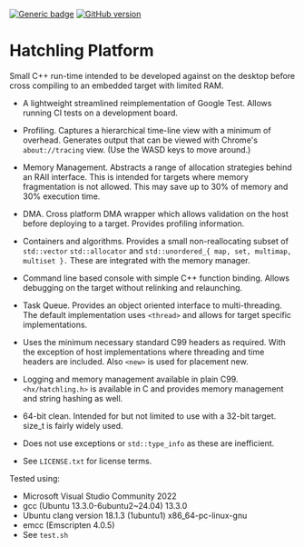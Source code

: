 [![Generic badge](https://img.shields.io/badge/hatchling-platform-blue.svg)](https://github.com/whatchamacallem/hatchlingplatform)
[![GitHub version](https://badge.fury.io/gh/whatchamacallem%2Fhatchlingplatform.svg)](http://badge.fury.io/gh/whatchamacallem%2Fhatchlingplatform)

# Hatchling Platform

Small C++ run-time intended to be developed against on the desktop before cross
compiling to an embedded target with limited RAM.

 * A lightweight streamlined reimplementation of Google Test.  Allows running
   CI tests on a development board.

 * Profiling.  Captures a hierarchical time-line view with a minimum of
   overhead.  Generates output that can be viewed with Chrome's
   `about://tracing` view.  (Use the WASD keys to move around.)

 * Memory Management.  Abstracts a range of allocation strategies behind an
   RAII interface. This is intended for targets where memory fragmentation
   is not allowed.  This may save up to 30% of memory and 30% execution time.

 * DMA.  Cross platform DMA wrapper which allows validation on the host before
   deploying to a target.  Provides profiling information.

 * Containers and algorithms.  Provides a small non-reallocating subset of
   `std::vector` `std::allocator` and `std::unordered_{ map, set, multimap,
   multiset }.`  These are integrated with the memory manager.

 * Command line based console with simple C++ function binding. Allows debugging
   on the target without relinking and relaunching.
 
 * Task Queue.  Provides an object oriented interface to multi-threading. The
   default implementation uses `<thread>` and allows for target specific
   implementations.

 * Uses the minimum necessary standard C99 headers as required.  With the
   exception of host implementations where threading and time headers are
   included.  Also `<new>` is used for placement new.

 * Logging and memory management available in plain C99. `<hx/hatchling.h>` is
   available in C and provides memory management and string hashing as well.

  * 64-bit clean.  Intended for but not limited to use with a 32-bit
   target.  size_t is fairly widely used.

 * Does not use exceptions or `std::type_info` as these are inefficient.

 * See `LICENSE.txt` for license terms.

Tested using:
 * Microsoft Visual Studio Community 2022
 * gcc (Ubuntu 13.3.0-6ubuntu2~24.04) 13.3.0
 * Ubuntu clang version 18.1.3 (1ubuntu1) x86_64-pc-linux-gnu
 * emcc (Emscripten 4.0.5)
 * See `test.sh` 

